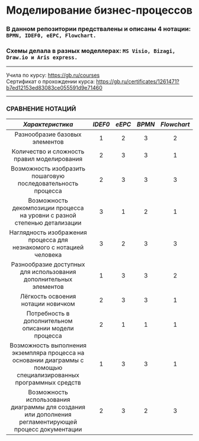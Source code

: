 # Моделирование бизнес-процессов                     
                                          
### В данном репозитории предствалены и описаны 4 нотации: ` BPMN, IDEF0, eEPC, Flowchart. `    
### Схемы делала в разных моделлерах: ` MS Visio, Bizagi, Draw.io и Aris express. `  
________________________
Учила по курсу: https://gb.ru/courses                         
Сертификат о прохождении курса: https://gb.ru/certificates/1261471?b7ed12153ed83083ce055591d9e71460                      
____________________________     
### СРАВНЕНИЕ НОТАЦИЙ    
                           
| *Характеристика* |  *IDEF0* | *eEPC* | *BPMN* | *Flowchart* |
|:--------------:|:------:|:------:|:------:|:------:|
|Разнообразие базовых элементов |1|2|3|2|
|Количество и сложность правил моделирования|2|3|3|1|
|Возможность изобразить пошаговую последовательность процесса|2|3|3|3|
|Возможность декомпозиции процесса на уровни с разной степенью детализации|3|1|2|1|
|Наглядность изображения процесса для незнакомого с нотацией человека|3|2|3|3| 
|Разнообразие доступных для использования дополнительных элементов|1|3|3|2|
|Лёгкость освоения нотации новичком|2|3|3|1| 
|Потребность в дополнительном описании модели процесса|2|1|1|1|
|Возможность выполнения экземпляра процесса на основании диаграммы с помощью специализированных программных средств|1|3|3|1|
|Возможность использования диаграммы для создания или дополнения регламентирующей процесс документации|2|3|2|3|

